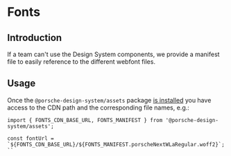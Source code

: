 # Fonts

## Introduction
If a team can't use the Design System components, we provide a manifest file to easily reference to the different webfont files.

## Usage 
Once the `@porsche-design-system/assets` package [is installed](/assets/introduction) you have access to the CDN path and the corresponding file names, e.g.:

```
import { FONTS_CDN_BASE_URL, FONTS_MANIFEST } from '@porsche-design-system/assets';

const fontUrl = `${FONTS_CDN_BASE_URL}/${FONTS_MANIFEST.porscheNextWLaRegular.woff2}`;
``
